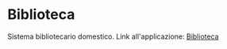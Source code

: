 # Biblioteca
Sistema bibliotecario domestico.
Link all'applicazione: [Biblioteca](https://biblio.pythonanywhere.com/)
